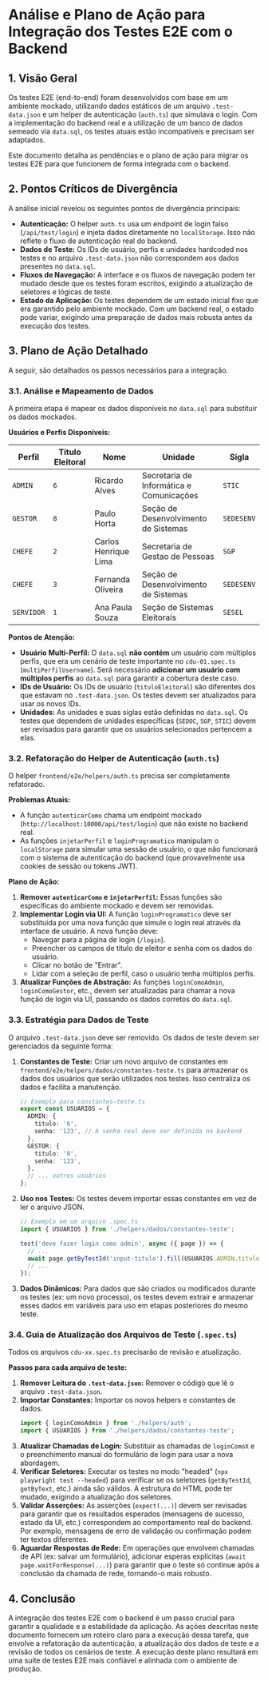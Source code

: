 # Análise e Plano de Ação para Integração dos Testes E2E com o Backend

## 1. Visão Geral

Os testes E2E (end-to-end) foram desenvolvidos com base em um ambiente mockado, utilizando dados estáticos de um arquivo `.test-data.json` e um helper de autenticação (`auth.ts`) que simulava o login. Com a implementação do backend real e a utilização de um banco de dados semeado via `data.sql`, os testes atuais estão incompatíveis e precisam ser adaptados.

Este documento detalha as pendências e o plano de ação para migrar os testes E2E para que funcionem de forma integrada com o backend.

## 2. Pontos Críticos de Divergência

A análise inicial revelou os seguintes pontos de divergência principais:

*   **Autenticação:** O helper `auth.ts` usa um endpoint de login falso (`/api/test/login`) e injeta dados diretamente no `localStorage`. Isso não reflete o fluxo de autenticação real do backend.
*   **Dados de Teste:** Os IDs de usuário, perfis e unidades hardcoded nos testes e no arquivo `.test-data.json` não correspondem aos dados presentes no `data.sql`.
*   **Fluxos de Navegação:** A interface e os fluxos de navegação podem ter mudado desde que os testes foram escritos, exigindo a atualização de seletores e lógicas de teste.
*   **Estado da Aplicação:** Os testes dependem de um estado inicial fixo que era garantido pelo ambiente mockado. Com um backend real, o estado pode variar, exigindo uma preparação de dados mais robusta antes da execução dos testes.

## 3. Plano de Ação Detalhado

A seguir, são detalhados os passos necessários para a integração.

### 3.1. Análise e Mapeamento de Dados

A primeira etapa é mapear os dados disponíveis no `data.sql` para substituir os dados mockados.

**Usuários e Perfis Disponíveis:**

| Perfil   | Título Eleitoral | Nome                  | Unidade            | Sigla      |
|----------|------------------|-----------------------|--------------------|------------|
| `ADMIN`  | `6`              | Ricardo Alves         | Secretaria de Informática e Comunicações | `STIC`     |
| `GESTOR` | `8`              | Paulo Horta           | Seção de Desenvolvimento de Sistemas     | `SEDESENV` |
| `CHEFE`  | `2`              | Carlos Henrique Lima  | Secretaria de Gestao de Pessoas          | `SGP`      |
| `CHEFE`  | `3`              | Fernanda Oliveira     | Seção de Desenvolvimento de Sistemas     | `SEDESENV` |
| `SERVIDOR`| `1`              | Ana Paula Souza       | Seção de Sistemas Eleitorais             | `SESEL`    |

**Pontos de Atenção:**

*   **Usuário Multi-Perfil:** O `data.sql` **não contém** um usuário com múltiplos perfis, que era um cenário de teste importante no `cdu-01.spec.ts` (`multiPerfilUsername`). Será necessário **adicionar um usuário com múltiplos perfis** ao `data.sql` para garantir a cobertura deste caso.
*   **IDs de Usuário:** Os IDs de usuário (`tituloEleitoral`) são diferentes dos que estavam no `.test-data.json`. Os testes devem ser atualizados para usar os novos IDs.
*   **Unidades:** As unidades e suas siglas estão definidas no `data.sql`. Os testes que dependem de unidades específicas (`SEDOC`, `SGP`, `STIC`) devem ser revisados para garantir que os usuários selecionados pertencem a elas.

### 3.2. Refatoração do Helper de Autenticação (`auth.ts`)

O helper `frontend/e2e/helpers/auth.ts` precisa ser completamente refatorado.

**Problemas Atuais:**

*   A função `autenticarComo` chama um endpoint mockado (`http://localhost:10000/api/test/login`) que não existe no backend real.
*   As funções `injetarPerfil` e `loginProgramatico` manipulam o `localStorage` para simular uma sessão de usuário, o que não funcionará com o sistema de autenticação do backend (que provavelmente usa cookies de sessão ou tokens JWT).

**Plano de Ação:**

1.  **Remover `autenticarComo` e `injetarPerfil`:** Essas funções são específicas do ambiente mockado e devem ser removidas.
2.  **Implementar Login via UI:** A função `loginProgramatico` deve ser substituída por uma nova função que simule o login real através da interface de usuário. A nova função deve:
    *   Navegar para a página de login (`/login`).
    *   Preencher os campos de título de eleitor e senha com os dados do usuário.
    *   Clicar no botão de "Entrar".
    *   Lidar com a seleção de perfil, caso o usuário tenha múltiplos perfis.
3.  **Atualizar Funções de Abstração:** As funções `loginComoAdmin`, `loginComoGestor`, etc., devem ser atualizadas para chamar a nova função de login via UI, passando os dados corretos do `data.sql`.

### 3.3. Estratégia para Dados de Teste

O arquivo `.test-data.json` deve ser removido. Os dados de teste devem ser gerenciados da seguinte forma:

1.  **Constantes de Teste:** Criar um novo arquivo de constantes em `frontend/e2e/helpers/dados/constantes-teste.ts` para armazenar os dados dos usuários que serão utilizados nos testes. Isso centraliza os dados e facilita a manutenção.

    ```typescript
    // Exemplo para constantes-teste.ts
    export const USUARIOS = {
      ADMIN: {
        titulo: '6',
        senha: '123', // A senha real deve ser definida no backend
      },
      GESTOR: {
        titulo: '8',
        senha: '123',
      },
      // ... outros usuários
    };
    ```

2.  **Uso nos Testes:** Os testes devem importar essas constantes em vez de ler o arquivo JSON.

    ```typescript
    // Exemplo em um arquivo .spec.ts
    import { USUARIOS } from './helpers/dados/constantes-teste';

    test('deve fazer login como admin', async ({ page }) => {
      // ...
      await page.getByTestId('input-titulo').fill(USUARIOS.ADMIN.titulo);
      // ...
    });
    ```

3.  **Dados Dinâmicos:** Para dados que são criados ou modificados durante os testes (ex: um novo processo), os testes devem extrair e armazenar esses dados em variáveis para uso em etapas posteriores do mesmo teste.

### 3.4. Guia de Atualização dos Arquivos de Teste (`.spec.ts`)

Todos os arquivos `cdu-xx.spec.ts` precisarão de revisão e atualização.

**Passos para cada arquivo de teste:**

1.  **Remover Leitura do `.test-data.json`:** Remover o código que lê o arquivo `.test-data.json`.
2.  **Importar Constantes:** Importar os novos helpers e constantes de dados.
    ```typescript
    import { loginComoAdmin } from './helpers/auth';
    import { USUARIOS } from './helpers/dados/constantes-teste';
    ```
3.  **Atualizar Chamadas de Login:** Substituir as chamadas de `loginComoX` e o preenchimento manual do formulário de login para usar a nova abordagem.
4.  **Verificar Seletores:** Executar os testes no modo "headed" (`npx playwright test --headed`) para verificar se os seletores (`getByTestId`, `getByText`, etc.) ainda são válidos. A estrutura do HTML pode ter mudado, exigindo a atualização dos seletores.
5.  **Validar Asserções:** As asserções (`expect(...)`) devem ser revisadas para garantir que os resultados esperados (mensagens de sucesso, estado da UI, etc.) correspondem ao comportamento real do backend. Por exemplo, mensagens de erro de validação ou confirmação podem ter textos diferentes.
6.  **Aguardar Respostas de Rede:** Em operações que envolvem chamadas de API (ex: salvar um formulário), adicionar esperas explícitas (`await page.waitForResponse(...)`) para garantir que o teste só continue após a conclusão da chamada de rede, tornando-o mais robusto.

## 4. Conclusão

A integração dos testes E2E com o backend é um passo crucial para garantir a qualidade e a estabilidade da aplicação. As ações descritas neste documento fornecem um roteiro claro para a execução dessa tarefa, que envolve a refatoração da autenticação, a atualização dos dados de teste e a revisão de todos os cenários de teste. A execução deste plano resultará em uma suíte de testes E2E mais confiável e alinhada com o ambiente de produção.
